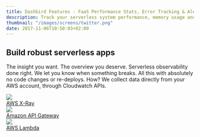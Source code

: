 ```yaml
---
title: Dashbird Features - FaaS Performance Stats, Error Tracking & Alerts
description: Track your serverless system performance, memory usage and AWS costs. Real-time function tracing and live tailing make troubleshooting your lambdas truly effortless.
thumbnail: "/images/screens/twitter.png"
date: 2017-11-06T10:50:03+02:00
---
```

<script>
  document
    .querySelector('#navigation ul li.nav-item.product')
    .classList
    .add('active')
</script>
<div class='container-fluid text-white p-0 blog-slider mb-30' style='background-image: url("/images/features/img-hero-features-fade.jpg"); background-size: cover; position: relative;'>
  <section class="container" style='height: 100%; position: relative;'>
    <div class="row h-100">
      <div class="col-12 col-md-8 left px-xs-2 pt-xs-10 pt-sm-5 justify-content position-static header-feat-wrap">
        <h1 class="text-center roboto-mono features-title-h1 pb-5">Build robust serverless apps</h1>
        <div class="features-hdesc sf-ui-text">
          <p>
            The insight you want. The overview you deserve. Serverless observability done right. We let you know when something breaks. All this with absolutely no code changes or re-deploys. How? We collect data directly from your AWS account, through Cloudwatch APIs.
          </p>
        </div> 
        <!-- section services -->
        <div class="header-services bg-white col-8 col-sm-12 col-md-8 py-4 sf-ui-text">
          <div class="row">
            <div class="col-12 col-sm-4">
                <a href='/features/aws-lambda-serverless-monitoring'>
                  <div class="features-himg"><img src="/images/features/logo-aws-xray@2x.png"></div>
                  <span>AWS X-Ray</span>
                </a>
            </div>
            <div class="col-12 col-sm-4">
                <a href='/features/aws-lambda-serverless-monitoring'>
                  <div class="features-himg"><img src="/images/features/logo-api-gateway@2x.png"></div>
                  <span>Amazon API Gateway</span>
                </a>
            </div>
            <div class="col-12 col-sm-4">
                <a href='/features/aws-lambda-serverless-monitoring'>
                  <div class="features-himg"><img src="/images/features/logo-aws-lambda@2x.png"></div>
                  <span>AWS Lambda</span>
                </a>
            </div>
          </div>
        </div>
      </div> 
    </div>
  </section>
</div>
<section class="container dark-bg">
  <div class="row">
    <div class="col text-center pb-5 pb-md-10">
      <span class="h2 underlined roboto-mono">Failure detection</span>
    </div>
  </div>
  <dl class="smart-tabs">
    <dt class="col-12 col-md-6">
      <a class="" href="#test">
        <span class="tabs-title">Real-time Insights</span>
        <span class="tabs-description sf-ui-text">See instant metrics regarding errors, invocations, duration, memory usage, and code execution. Get the observability you need to troubleshoot and analyze invocations with log and runtime data.</span>
      </a>
    </dt>
    <dd class="col-12 col-md-6 current">
      <img src="/images/features/real-time-insights@2x.png">
    </dd>
    <dt class="col-12 col-md-6">
      <a class="" href="#">
        <span class="tabs-title">Error Tracking</span>
        <span class="tabs-description sf-ui-text">Leave no error behind. We detect all types of failures for all programming languages. Including crashes, early exits, timeouts and configuration errors.</span>
      </a>
    </dt>
    <dd class="col-12 col-md-6">
      <img src="/images/features/error-tracking@2x.png">
    </dd>
    <dt class="col-12 col-md-6">
      <a class="" href="#">
        <span class="tabs-title">Error Alerting</span>
        <span class="tabs-description sf-ui-text">Get instant notifications to either Slack, your E-mail, or both, whenever something breaks.</span>
      </a>
    </dt>
    <dd class="col-12 col-md-6">
      <img src="/images/features/error-alerting@2x.png">
    </dd>
    <dt class="col-12 col-md-6">
      <a href="#">
        <span class="tabs-title">Seamless Tracing</span>
        <span class="tabs-description sf-ui-text">We seamlessly integrate with X-Ray, giving you proper insight into what your invocation is actually doing</span>
      </a>
    </dt>
    <dd class="col-12 col-md-6">
      <img src="/images/features/seamless-tracing@2x.png">
    </dd>
  </dl>
</section>
<section class="container dark-bg">
  <div class="row">
    <div class="col text-center py-5 py-md-10">
      <span class="h2 underlined roboto-mono">Monitoring</span>
    </div>
  </div>
  <dl class="smart-tabs">
    <dt class="col-12 col-md-6">
      <a class="nav-link active" href="#account-wide" data-toggle="tab" role="tab" aria-selected="true">
        <span class="tabs-title">Account-wide</span>
        <span class="tabs-description sf-ui-text">Full account overview with real-time metrics and system health. Gain insight about invocation volumes, billed duration, resource usage, errors, and alerts, all in one place.</span>
      </a>
    </dt>
    <dd class="col-12 col-md-6">
      <img src="/images/features/account-wide@2x.png">
    </dd>
    <dt class="col-12 col-md-6">
      <a class="nav-link" href="#microservices" data-toggle="tab" role="tab">
        <span class="tabs-title">Microservices</span>
        <span class="tabs-description sf-ui-text">We let you create projects of hand-picked functions to monitor - microservices. Want a dedicated dashboard only showing the functions you have in production? Easy, create a project.</span>
      </a>
    </dt>
    <dd class="col-12 col-md-6">
      <img src="/images/features/lambdas-view.png">
    </dd>
    <dt class="col-12 col-md-6">
      <a class="nav-link" href="#all-functions" data-toggle="tab" role="tab">
        <span class="tabs-title">All Functions</span>
        <span class="tabs-description sf-ui-text">Gain overview of all your functions, with system performance metrics across the board</span>
      </a>
    </dt>
    <dd class="col-12 col-md-6">
      <img src="/images/features/lambdas-view.png">
    </dd>
    <dt class="col-12 col-md-6">
      <a class="nav-link" href="#per-function" data-toggle="tab" role="tab">
        <span class="tabs-title">Per-Function</span>
        <span class="tabs-description sf-ui-text">Check your invocation graphs, health, memory usage, and duration statistics. We show you all the invocations for a particular function, including errors, retries, cold starts, and per-invocation metrics.</span>
      </a>
    </dt>
    <dd class="col-12 col-md-6">
      <img src="/images/features/function-monitoring.png">
    </dd>
    <dt class="col-12 col-md-6">
      <a class="nav-link" href="#invocations" data-toggle="tab" role="tab">
        <span class="tabs-title">Invocations</span>
        <span class="tabs-description sf-ui-text">Dig down to a particular invocation to see the raw logs! You'll get clear insight into memory usage, status information, duration, and potential errors of the invocation. Of course, if you need to save the logs, download them or check them out in Cloudwatch.</span>
      </a>
    </dt>
    <dd class="col-12 col-md-6">
      <img src="/images/features/invocations@2x.png">
      </ul>
    </dd>
  </dl>
</section>
<section class="container dark-bg pb-10 pb-md-40">
  <div class="row">
    <div class="col text-center py-5 py-md-10">
      <span class="h2 underlined roboto-mono">Debugging</span>
    </div>
  </div>

  <dl class="smart-tabs">
    <dt class="col-12 col-md-6">
      <a class="nav-link active" href="#stack-traces" data-toggle="tab" role="tab" aria-selected="true">
        <span class="tabs-title">Stack Traces</span>
        <span class="tabs-description sf-ui-text">Stack traces and context helps you troubleshoot errors quickly and easily.</span>
      </a>
    </dt>
    <dd class="col-12 col-md-6">
      <img src="/images/features/stack-traces@2x.png">
    </dd>
    <dt class="col-12 col-md-6">
          <a class="nav-link" href="#live-tailing" data-toggle="tab" role="tab">
            <span class="tabs-title">Live Tailing</span>
            <span class="tabs-description sf-ui-text">We make debugging easy. Receive log streams for your functions in real-time.</span>
          </a>
    </dt>
    <dd class="col-12 col-md-6">
          <img src="/images/features/live-tailing@2x.png">
    </dd>
    <dt class="col-12 col-md-6">
          <a class="nav-link" href="#log-search" data-toggle="tab" role="tab">
            <span class="tabs-title">Log Search</span>
            <span class="tabs-description sf-ui-text">Search through the logs of one or multiple functions with little to no effort.</span>
          </a>
    </dt>
    <dd class="col-12 col-md-6">
      <img src="/images/features/log-search@2x.png">
    </dd>
  </dl>
</section>
<section class="container-fluid py-8 py-md-10 freetrial" style='background-image: url("/images/bg-img-cta@1x.png"); background-size: cover;box-shadow: inset 0 0 0 1000px rgba(35, 34, 61, 0.6);'>
    <div class="row justify-content-center">
      <div class="col-12 col-lg-8 center p-2 cta-black bg-cta text-center">
        <span class="h3 roboto-mono mb-4 d-block h3-mobile">Sign up for a free account!</span>
        <p class="mt-3 lh-3 d-block col-md-8 justify-content-center p-mobile">Save development time and money. Get your lambda performance analytics set up in 2-minutes.</p>
        <form class='form-inline justify-content-center pt-md-8' name="trial-form">
            <input type="email" class="cta-input mb-2 my-md-0 mt-5 mr-md-2 d-block d-md-inline w-md-auto" placeholder='Email address' name="email" required>
            <button class="d-block d-md-inline cta-btn cta-pink w-md-auto" id='signup' type="submit">Get started for free</button>
        </form>
      </div>
    </div>
</section>
<section class="container-fluid bg-white">
  <div class="row justify-content-center">
    <div class='col-12 col-md-7 text-center' style='padding-top: 30px;'>
        <span class='mx-auto roboto-mono text-light-gray'>Supported languages</span>
      <div class='row content-justify-center align-items-center' style='margin-top: 30px; margin-bottom: 40px;'>
        <div class='col-12 languages-icons '>
          <img class="b-lazy" src="data:image/gif;base64,R0lGODlhAQABAAAAACH5BAEKAAEALAAAAAABAAEAAAICTAEAOw=="  data-src='/images/socialproof/logo-python@2x.png'>
          <img class="b-lazy" src="data:image/gif;base64,R0lGODlhAQABAAAAACH5BAEKAAEALAAAAAABAAEAAAICTAEAOw=="  data-src='/images/socialproof/logo-java@2x.png'>
          <img class="b-lazy" src="data:image/gif;base64,R0lGODlhAQABAAAAACH5BAEKAAEALAAAAAABAAEAAAICTAEAOw=="  data-src='/images/socialproof/logo-csharp@2x.png'>
          <img class="b-lazy" src="data:image/gif;base64,R0lGODlhAQABAAAAACH5BAEKAAEALAAAAAABAAEAAAICTAEAOw=="  data-src='/images/socialproof/logo-nodejs@2x.png'>
          <img class="b-lazy" src="data:image/gif;base64,R0lGODlhAQABAAAAACH5BAEKAAEALAAAAAABAAEAAAICTAEAOw=="  data-src='/images/socialproof/logo-go@2x.png'>
        </div>
      </div>
    </div>
  </div>
</section>
<section class="container dark-bg py-10">
  <div class="row">
    <div class="col text-center pb-6">
      <span class="h2 underlined roboto-mono">Killer features</span>
    </div>
  </div>
  <div class="row">
    <div class="col-sm-4 col-12 pt-8">
      <div class="feat-title">
        <img src="/images/features/icon-slack@2x.png" class="feat-icons">
        <span>Slack integration</span>
      </div>
      <div class="feat-desc sf-ui-text py-2 py-sm-3 h-uxs-auto">
        With our Slack integration you get instant notifications to your desired channel.
      </div>
    </div>
    <div class="col-sm-4 col-12 pt-8">
      <div class="feat-title">
        <img src="/images/features/icon-list@2x.png" class="feat-icons">
        <span>Live tailing</span>
      </div>
      <div class="feat-desc sf-ui-text py-2 py-sm-3 h-uxs-auto">
        Receive log streams for your functions in real-time.
      </div>
    </div>
    <div class="col-sm-4 col-12 pt-8">
      <div class="feat-title">
        <img src="/images/features/icon-x@2x.png" class="feat-icons">
        <span>X-Ray</span>
      </div>
      <div class="feat-desc sf-ui-text py-2 py-sm-3 h-uxs-auto">
        Seamless integration with X-Ray gives you proper insight into what your invocation is doing.
      </div>
    </div>
    <div class="col-sm-4 col-12 pt-8">
      <div class="feat-title">
        <img src="/images/features/icon-cloud-arrow@2x.png" class="feat-icons">
        <span>How we collect data?</span>
      </div>
      <div class="feat-desc sf-ui-text py-2 py-sm-3 h-uxs-auto">
        By fetching data directly from CloudWatch APIs there is absolutely no overhead of using Dashbird.
      </div>
    </div>
    <div class="col-sm-4 col-12 pt-8">
      <div class="feat-title">
        <img src="/images/features/icon-database@2x.png" class="feat-icons">
        <span>Data retention</span>
      </div>
      <div class="feat-desc sf-ui-text py-2 py-sm-3 h-uxs-auto">
        We store your data for 30 days, making sure you have access to all logs and invocations for the last month, while aggregations can last longer.
      </div>
    </div>
    <div class="col-sm-4 col-12 pt-8">
      <div class="feat-title">
        <img src="/images/features/icon-dollar@2x.png" class="feat-icons">
        <span>No additional AWS cost</span>
      </div>
      <div class="feat-desc sf-ui-text py-2 py-sm-3 h-uxs-auto">
        With Dashbird, no additional charges are added to your AWS bill.
      </div>
    </div>
  </div>
</section>
<section class="container-fluid py-8 py-md-10 freetrial" style='background-image: url("/images/bg-img-cta@1x.png"); background-size: cover;box-shadow: inset 0 0 0 1000px rgba(35, 34, 61, 0.6);'>
    <div class="row justify-content-center">
      <div class="col-12 col-lg-8 center p-2 cta-black bg-cta text-center">
        <span class="h3 roboto-mono mb-4 d-block h3-mobile">Sign up for a free account!</span>
        <p class="mt-3 lh-3 d-block col-md-8 justify-content-center p-mobile">Save development time and money. Get your lambda performance analytics set up in 2-minutes.</p>
        <form class='form-inline justify-content-center pt-md-8' name="trial-form">
            <input type="email" class="cta-input mb-2 my-md-0 mt-5 mr-md-2 d-block d-md-inline w-md-auto" placeholder='Email address' name="email" required>
            <button class="d-block d-md-inline cta-btn cta-pink w-md-auto" id='signup' type="submit">Get started for free</button>
        </form>
      </div>
    </div>
</section>
<script>
  fbq('track', 'ViewContent', {
    content_ids: 'features',
  });
</script>